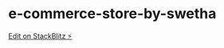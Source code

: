 # e-commerce-store-by-swetha

[Edit on StackBlitz ⚡️](https://stackblitz.com/edit/e-commerce-store-by-swetha)